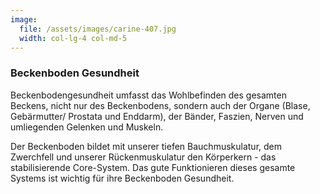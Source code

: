 ```yaml
---
image:
  file: /assets/images/carine-407.jpg
  width: col-lg-4 col-md-5
---
```


### Beckenboden Gesundheit

Beckenbodengesundheit umfasst das Wohlbefinden des gesamten Beckens, nicht nur des Beckenbodens, sondern auch der Organe (Blase, Gebärmutter/ Prostata und Enddarm), der Bänder, Faszien, Nerven und umliegenden Gelenken und Muskeln.

Der Beckenboden bildet mit unserer tiefen Bauchmuskulatur, dem Zwerchfell und unserer Rückenmuskulatur den Körperkern - das stabilisierende Core-System. Das gute Funktionieren dieses gesamte Systems ist wichtig für ihre Beckenboden Gesundheit.
